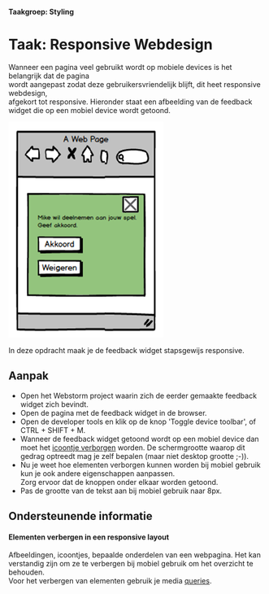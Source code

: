 **Taakgroep: Styling**

# Taak: Responsive Webdesign

Wanneer een pagina veel gebruikt wordt op mobiele devices is het belangrijk dat de pagina  
wordt aangepast zodat deze gebruikersvriendelijk blijft, dit heet responsive webdesign,  
afgekort tot responsive. Hieronder staat een afbeelding van de feedback widget die op een mobiel device wordt getoond.

![Feedback widget responsive](images/feedback_widget_responsive.png)

In deze opdracht maak je de feedback widget stapsgewijs responsive.

## Aanpak

-   Open het Webstorm project waarin zich de eerder gemaakte feedback widget zich bevindt.
-   Open de pagina met de feedback widget in de browser.
-   Open de developer tools en klik op de knop 'Toggle device toolbar', of CTRL + SHIFT + M.
-   Wanneer de feedback widget getoond wordt op een mobiel device dan moet het [icoontje verborgen](#elementen-verbergen-in-een-responsive-layout) worden. De schermgrootte waarop dit gedrag optreedt mag je zelf bepalen (maar niet desktop grootte ;-)).
-   Nu je weet hoe elementen verborgen kunnen worden bij mobiel gebruik kun je ook andere eigenschappen aanpassen.  
    Zorg ervoor dat de knoppen onder elkaar worden getoond.
-   Pas de grootte van de tekst aan bij mobiel gebruik naar 8px.

## Ondersteunende informatie

#### Elementen verbergen in een responsive layout

Afbeeldingen, icoontjes, bepaalde onderdelen van een webpagina. Het kan verstandig zijn om ze te verbergen bij mobiel gebruik om het overzicht te behouden.  
Voor het verbergen van elementen gebruik je media [queries](https://www.geeksforgeeks.org/how-to-hide-elements-in-responsive-layout-using-css/).

